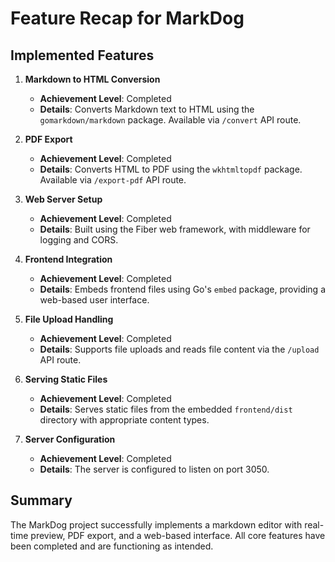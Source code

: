 # Feature Recap for MarkDog

## Implemented Features

1. **Markdown to HTML Conversion**
   - **Achievement Level**: Completed
   - **Details**: Converts Markdown text to HTML using the `gomarkdown/markdown` package. Available via `/convert` API route.

2. **PDF Export**
   - **Achievement Level**: Completed
   - **Details**: Converts HTML to PDF using the `wkhtmltopdf` package. Available via `/export-pdf` API route.

3. **Web Server Setup**
   - **Achievement Level**: Completed
   - **Details**: Built using the Fiber web framework, with middleware for logging and CORS.

4. **Frontend Integration**
   - **Achievement Level**: Completed
   - **Details**: Embeds frontend files using Go's `embed` package, providing a web-based user interface.

5. **File Upload Handling**
   - **Achievement Level**: Completed
   - **Details**: Supports file uploads and reads file content via the `/upload` API route.

6. **Serving Static Files**
   - **Achievement Level**: Completed
   - **Details**: Serves static files from the embedded `frontend/dist` directory with appropriate content types.

7. **Server Configuration**
   - **Achievement Level**: Completed
   - **Details**: The server is configured to listen on port 3050.

## Summary

The MarkDog project successfully implements a markdown editor with real-time preview, PDF export, and a web-based interface. All core features have been completed and are functioning as intended.
